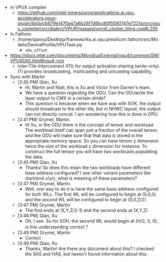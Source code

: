 - In VPUX compiler
	- https://github.com/intel-innersource/applications.ai.vpu-accelerators.vpux-plugin/blob/cb679e1470a47a6b26f7d6bc80f5590747e7221a/src/vpux_compiler/src/dialect/VPUIP/passes/unroll_cluster_tiling.cpp#L255
- In Fathom:
	- /home/qianxu/Desktop/frameworks.ai.vpu.presilicon.fathom/src/Models/DeviceProfile/VPUTask.py
		- `odu_offset`
- https://docs.intel.com/documents/MovidiusExternal/vpu4/common/SW/VPU4SAS.html#vpu4-nce
	- Inter-Tile-Interconnect (ITI) for output activation sharing (write-only). ITI provides broadcasting, multicasting and unicasting capability,
- Sync with Martin
	- [3:35 PM] Qian, Xu
		- Hi, Martin and Niall, this is Xu and Victor from Darren's team.
		- We have a question regarding the ODU. Can the ODUwrite the layer output to CMX in a certain stride?
		- This question is because when we have aop with SOK, the output should broadcast to the other tile, but in NHWC layout, the output can not directly concat. I am wondering how this is done in DPU.
	- [3:41 PM] Grymel, Martin
		- Hi Xu, in the ODU there is the concept of tensor and workload. The workload itself can span just a fraction of the overall tensor, and the ODU will make sure that that data is stored in the appropriate memory space. So you can have tensor z dimension twice the size of the workload z dimension for instance. To construct the full tensor you will have two workloads populating the data.
	- [3:45 PM] Qian, Xu
		- Thanks! So does this mean the two workloads have different base address configured? I see other variant parameters like start/end x/y/z, what is meaning of these parameters?
	- [3:47 PM] Grymel, Martin
		- Well, one way to do it is have the same base address configured for both WLs. The first WL will be configured to begin at (0,0,0) and the second WL will be configured to begin at (0,0,Z/2)
	- [3:47 PM] Grymel, Martin
		- The first ends at (X,Y,Z/2-1) and the second ends at (X,Y,Z)
	- [3:48 PM] Qian, Xu
		- Oh, I see. So for SOH, the second WL would begin at (H/2, 0, 0), is this understanding correct？
	- [3:49 PM] Grymel, Martin
		- Correct
	- [3:49 PM] Qian, Xu
		- Thanks, Martin! Are there any document about this? I checked the SAS and HAS, but haven't found information about this.